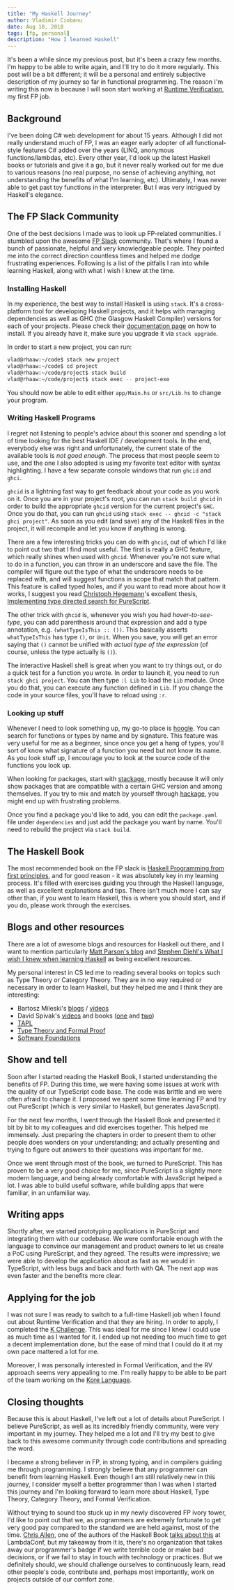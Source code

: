 ```yaml
---
title: "My Haskell Journey"
author: Vladimir Ciobanu
date: Aug 10, 2018
tags: [fp, personal]
description: "How I learned Haskell"
---
```


It's been a while since my previous post, but it's been a crazy few months. I'm
happy to be able to write again, and I'll try to do it more regularly. This post
will be a bit different; it will be a personal and entirely subjective description
of my journey so far in functional programming. The reason I'm writing this now
is because I will soon start working at
[Runtime Verification](https://twitter.com/cvlad/status/1023957257841778688),
my first FP job.

## Background

I've been doing C# web development for about 15 years. Although I did not really
understand much of FP, I was an eager early adopter of all functional-style
features C# added over the years (LINQ, anonymous functions/lambdas, etc). Every
other year, I'd look up the latest Haskell books or tutorials and give it a go,
but it never really worked out for me due to various reasons (no real purpose,
no sense of achieving anything, not understanding the benefits of what I'm
learning, etc). Ultimately, I was never able to get past toy functions in the
interpreter. But I was very intrigued by Haskell's elegance.

## The FP Slack Community

One of the best decisions I made was to look up FP-related communities. I
stumbled upon the awesome [FP Slack](https://fpchat-invite.herokuapp.com/)
community. That's where I found a bunch of passionate, helpful and very
knowledgeable people. They pointed me into the correct direction countless times
and helped me dodge frustrating experiences. Following is a list of the
pitfalls I ran into while learning Haskell, along with what I wish I knew
at the time.

### Installing Haskell

In my experience, the best way to install Haskell is using `stack`.
It's a cross-platform tool for developing Haskell projects, and it helps with
managing dependencies as well as GHC (the Glasgow Haskell Compiler) versions for
each of your projects. Please check their
[documentation page](https://docs.haskellstack.org/en/stable/README/) on how to
install. If you already have it, make sure you upgrade it via `stack upgrade`.

In order to start a new project, you can run:
```sh
vlad@rhaaw:~/code$ stack new project
vlad@rhaaw:~/code$ cd project
vlad@rhaaw:~/code/project$ stack build
vlad@rhaaw:~/code/project$ stack exec -- project-exe
```

You should now be able to edit either `app/Main.hs` or `src/Lib.hs` to change your
program.

### Writing Haskell Programs

I regret not listening to people's advice about this sooner and spending a lot
of time looking for the best Haskell IDE / development tools. In the end,
everybody else was right and unfortunately, the current state of the available
tools is _not good enough_. The process that most people seem to use, and the
one I also adopted is using my favorite text editor with syntax highlighting.
I have a few separate console windows that run `ghcid` and `ghci`.

`ghcid` is a lightning fast way to get feedback about your code as you work on
it. Once you are in your project's root, you can run `stack build ghcid` in
order to build the appropriate `ghcid` version for the current project's `GHC`.
Once you do that, you can run `ghcid` using
`stack exec -- ghcid -c "stack ghci project"`. As soon as you edit (and save)
any of the Haskell files in the project, it will recompile and let you know
if anything is wrong.

There are a few interesting tricks you can do with `ghcid`, out of which I'd
like to point out two that I find most useful. The first is really a GHC
feature, which really shines when used with `ghcid`. Whenever you're not sure
what to do in a function, you can throw in an underscore and save the file. The
compiler will figure out the type of what the underscore needs to be replaced
with, and will suggest functions in scope that match that pattern. This feature
is called typed holes, and if you want to read more about how it works, I suggest
you read
[Christoph Hegemann](https://twitter.com/kritzcreek)'s excellent thesis,
[Implementing type directed search for PureScript](https://www.dropbox.com/s/vfkgafoo3mofvac/bachelor_arbeit_christoph_hegemann.pdf?dl=0).

The other trick with `ghcid` is, whenever you wish you had _hover-to-see-type_,
you can add parenthesis around that expression and add a type annotation, e.g.
`(whatTypeIsThis :: ())`. This basically asserts `whatTypeIsThis` has type `()`,
or `Unit`. When you save, you will get an error saying that `()` cannot be
unified with _actual type of the expression_ (of course, unless the type
actually is `()`).

The interactive Haskell shell is great when you want to try things out, or do a
quick test for a function you wrote. In order to launch it, you need to run
`stack ghci project`. You can then type `:l Lib` to load the `Lib` module. Once
you do that, you can execute any function defined in `Lib`. If you change the
code in your source files, you'll have to reload using `:r`.

### Looking up stuff

Whenever I need to look something up, my go-to place is
[hoogle](https://hoogle.haskell.org/). You can search for functions or types by
name and by signature. This feature was very useful for me as a beginner, since
once you get a hang of types, you'll sort of know what signature of a function
you need but not know its name. As you look stuff up, I encourage you to look
at the source code of the functions you look up.

When looking for packages, start with [stackage](https://www.stackage.org/),
mostly because it will only show packages that are compatible with a certain
GHC version and among themselves. If you try to mix and match by yourself
through [hackage](https://hackage.haskell.org/packages/browse), you might end
up with frustrating problems.

Once you find a package you'd like to add, you can edit the `package.yaml` file
under `dependencies` and just add the package you want by name. You'll need to
rebuild the project via `stack build`.

## The Haskell Book

The most recommended book on the FP slack is [Haskell Programming from first
principles](http://haskellbook.com/), and for good reason - it was
absolutely key in my learning process. It's filled with exercises guiding you
through the Haskell language, as well as excellent explanations and tips. There
isn't much more I can say other than, if you want to learn Haskell, this is
where you should start, and if you do, please work through the exercises.


## Blogs and other resources

There are a lot of awesome blogs and resources for Haskell out there, and I want
to mention particularly [Matt Parson's blog](http://www.parsonsmatt.org/) and
[Stephen Diehl's What I wish I knew when learning Haskell](http://dev.stephendiehl.com/hask/)
as being excellent resources.

My personal interest in CS led me to reading several books on topics such as
Type Theory or Category Theory. They are in no way required or necessary in
order to learn Haskell, but they helped me and I think they are interesting:
* Bartosz Mileski's [blogs](https://bartoszmilewski.com/2014/10/28/category-theory-for-programmers-the-preface/) / [videos](https://www.youtube.com/playlist?list=PLbgaMIhjbmEnaH_LTkxLI7FMa2HsnawM_)
* David Spivak's [videos](https://www.youtube.com/watch?v=IBeceQHz2x8) and books ([one](https://github.com/mmai/Category-Theory-for-the-Sciences) and [two](http://math.mit.edu/~dspivak/teaching/sp18/))
* [TAPL](https://www.amazon.com/Types-Programming-Languages-MIT-Press/dp/0262162091)
* [Type Theory and Formal Proof](https://www.amazon.com/Type-Theory-Formal-Proof-Introduction/dp/110703650X)
* [Software Foundations](https://softwarefoundations.cis.upenn.edu/current/index.html) 

## Show and tell 

Soon after I started reading the Haskell Book, I started understanding the
benefits of FP. During this time, we were having some issues at work with the
quality of our TypeScript code base. The code was brittle and we were often
afraid to change it. I proposed we spent some time learning FP and try out
PureScript (which is very similar to Haskell, but generates JavaScript).

For the next few months, I went through the Haskell Book and presented it bit
by bit to my colleagues and did exercises together. This helped me immensely.
Just preparing the chapters in order to present them to other people does
wonders on your understanding; and actually presenting and trying to figure out
answers to their questions was important for me.

Once we went through most of the book, we turned to PureScript. This has
proven to be a very good choice for me, since PureScript is a slightly
more modern language, and being already comfortable with JavaScript helped a
lot. I was able to build useful software, while building apps that were
familiar, in an unfamiliar way. 

## Writing apps

Shortly after, we started prototyping applications in PureScript and integrating
them with our codebase. We were comfortable enough with the language to convince
our management and product owners to let us create a PoC using PureScript, and
they agreed. The results were impressive; we were able to develop the
application about as fast as we would in TypeScript, with less bugs and back and
forth with QA. The next app was even faster and the benefits more clear.

## Applying for the job

I was not sure I was ready to switch to a full-time Haskell job when I found out
about Runtime Verification and that they are hiring. In order to apply, I
completed the
[K Challenge](http://www.kframework.org/index.php/K_Project_Needs_Professional_Developers).
This was ideal for me since I knew I could use as much time as I wanted for it.
I ended up not needing too much time to get a decent implementation done, but
the ease of mind that I could do it at my own pace mattered a lot for me.

Moreover, I was personally interested in Formal Verification, and the RV
approach seems very appealing to me. I'm really happy to be able to be part of
the team working on the [Kore Language](https://github.com/kframework/kore).

## Closing thoughts

Because this is about Haskell, I've left out a lot of details about PureScript.
I believe PureScript, as well as its incredibly friendly community, were very
important in my journey. They helped me a lot and I'll try my best to give back
to this awesome community through code contributions and spreading the word.

I became a strong believer in FP, in strong typing, and in compilers guiding me
through programming. I strongly believe that any programmer can benefit from
learning Haskell. Even though I am still relatively new in this journey, I
consider myself a better programmer than I was when I started this journey and
I'm looking forward to learn more about Haskell, Type Theory, Category Theory,
and Formal Verification.

Without trying to sound too stuck up in my newly discovered FP ivory tower,
I'd like to point out that we, as programmers are extremely fortunate to get
very good pay compared to the standard we are held against, most of the time.
[Chris Allen](https://twitter.com/bitemyapp), one of the authors of the Haskell
Book [talks about this](https://www.youtube.com/watch?v=2xyZeovFqCA) at
LambdaConf, but my takeaway from it is, there's no organization that takes away
our programmer's badge if we write terrible code or make bad decisions, or if we
fail to stay in touch with technology or practices. But we definitely should,
we should challenge ourselves to continuously learn, read other people's code,
contribute and, perhaps most importantly, work on projects outside of our
comfort zone.
